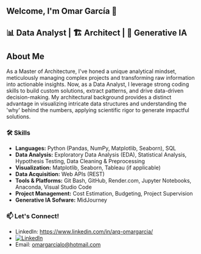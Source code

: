 ## Welcome, I'm  Omar García 👋

## 📊 Data Analyst | 🏗️ Architect | 🤖 Generative IA 

## About Me
As a Master of Architecture, I've honed a unique analytical mindset, meticulously managing complex projects and transforming raw information into actionable insights. Now, as a Data Analyst, I leverage strong coding skills to build custom solutions, extract patterns, and drive data-driven decision-making. My architectural background provides a distinct advantage in visualizing intricate data structures and understanding the 'why' behind the numbers, applying scientific rigor to generate impactful solutions.

### 🛠️ Skills
* **Languages:** Python (Pandas, NumPy, Matplotlib, Seaborn), SQL
* **Data Analysis:** Exploratory Data Analysis (EDA), Statistical Analysis, Hypothesis Testing, Data Cleaning & Preprocessing
* **Visualization:** Matplotlib, Seaborn, Tableau (if applicable)
* **Data Acquisition:** Web APIs (REST)
* **Tools & Platforms:** Git Bash, GitHub, Render.com, Jupyter Notebooks, Anaconda, Visual Studio Code
* **Project Management:** Cost Estimation, Budgeting, Project Supervision
* **Generative IA Sofware:** MidJourney 

### 📫 Let's Connect!
* LinkedIn: https://www.linkedin.com/in/arq-omargarcia/
* [![LinkedIn](https://img.shields.io/badge/LinkedIn-arq--omargarcia-0077B5?style=for-the-badge&logo=linkedin&logoColor=white)](https://www.linkedin.com/in/arq-omargarcia/)
* Email: omargarcialo@hotmail.com
  
<!--
**Talelfe/Talelfe** is a ✨ _special_ ✨ repository because its `README.md` (this file) appears on your GitHub profile.

Here are some ideas to get you started:

- 🔭 I’m currently working on ...
- 🌱 I’m currently learning ...
- 👯 I’m looking to collaborate on ...
- 🤔 I’m looking for help with ...
- 💬 Ask me about ...
- 📫 How to reach me: ...
- 😄 Pronouns: ...
- ⚡ Fun fact: ...
-->

